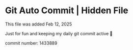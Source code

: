 # Git Auto Commit | Hidden File

This file was added Feb 12, 2025

Just for fun and keeping my daily git commit active 🤪

commit number: 1433889
